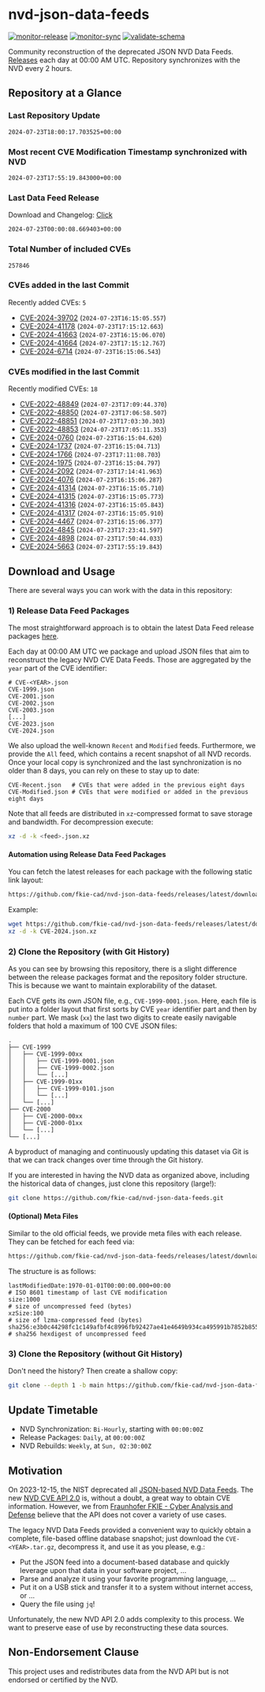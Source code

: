 # nvd-json-data-feeds

[![monitor-release](https://github.com/fkie-cad/nvd-json-data-feeds/actions/workflows/monitor_release.yml/badge.svg)](https://github.com/fkie-cad/nvd-json-data-feeds/actions/workflows/monitor_release.yml)
[![monitor-sync](https://github.com/fkie-cad/nvd-json-data-feeds/actions/workflows/monitor_sync.yml/badge.svg)](https://github.com/fkie-cad/nvd-json-data-feeds/actions/workflows/monitor_sync.yml)
[![validate-schema](https://github.com/fkie-cad/nvd-json-data-feeds/actions/workflows/validate_schema.yml/badge.svg)](https://github.com/fkie-cad/nvd-json-data-feeds/actions/workflows/validate_schema.yml)

Community reconstruction of the deprecated JSON NVD Data Feeds.
[Releases](https://github.com/fkie-cad/nvd-json-data-feeds/releases/latest) each day at 00:00 AM UTC.
Repository synchronizes with the NVD every 2 hours.

## Repository at a Glance

### Last Repository Update

```plain
2024-07-23T18:00:17.703525+00:00
```

### Most recent CVE Modification Timestamp synchronized with NVD

```plain
2024-07-23T17:55:19.843000+00:00
```

### Last Data Feed Release

Download and Changelog: [Click](https://github.com/fkie-cad/nvd-json-data-feeds/releases/latest)

```plain
2024-07-23T00:00:08.669403+00:00
```

### Total Number of included CVEs

```plain
257846
```

### CVEs added in the last Commit

Recently added CVEs: `5`

- [CVE-2024-39702](CVE-2024/CVE-2024-397xx/CVE-2024-39702.json) (`2024-07-23T16:15:05.557`)
- [CVE-2024-41178](CVE-2024/CVE-2024-411xx/CVE-2024-41178.json) (`2024-07-23T17:15:12.663`)
- [CVE-2024-41663](CVE-2024/CVE-2024-416xx/CVE-2024-41663.json) (`2024-07-23T16:15:06.070`)
- [CVE-2024-41664](CVE-2024/CVE-2024-416xx/CVE-2024-41664.json) (`2024-07-23T17:15:12.767`)
- [CVE-2024-6714](CVE-2024/CVE-2024-67xx/CVE-2024-6714.json) (`2024-07-23T16:15:06.543`)


### CVEs modified in the last Commit

Recently modified CVEs: `18`

- [CVE-2022-48849](CVE-2022/CVE-2022-488xx/CVE-2022-48849.json) (`2024-07-23T17:09:44.370`)
- [CVE-2022-48850](CVE-2022/CVE-2022-488xx/CVE-2022-48850.json) (`2024-07-23T17:06:58.507`)
- [CVE-2022-48851](CVE-2022/CVE-2022-488xx/CVE-2022-48851.json) (`2024-07-23T17:03:30.303`)
- [CVE-2022-48853](CVE-2022/CVE-2022-488xx/CVE-2022-48853.json) (`2024-07-23T17:05:11.353`)
- [CVE-2024-0760](CVE-2024/CVE-2024-07xx/CVE-2024-0760.json) (`2024-07-23T16:15:04.620`)
- [CVE-2024-1737](CVE-2024/CVE-2024-17xx/CVE-2024-1737.json) (`2024-07-23T16:15:04.713`)
- [CVE-2024-1766](CVE-2024/CVE-2024-17xx/CVE-2024-1766.json) (`2024-07-23T17:11:08.703`)
- [CVE-2024-1975](CVE-2024/CVE-2024-19xx/CVE-2024-1975.json) (`2024-07-23T16:15:04.797`)
- [CVE-2024-2092](CVE-2024/CVE-2024-20xx/CVE-2024-2092.json) (`2024-07-23T17:14:41.963`)
- [CVE-2024-4076](CVE-2024/CVE-2024-40xx/CVE-2024-4076.json) (`2024-07-23T16:15:06.287`)
- [CVE-2024-41314](CVE-2024/CVE-2024-413xx/CVE-2024-41314.json) (`2024-07-23T16:15:05.710`)
- [CVE-2024-41315](CVE-2024/CVE-2024-413xx/CVE-2024-41315.json) (`2024-07-23T16:15:05.773`)
- [CVE-2024-41316](CVE-2024/CVE-2024-413xx/CVE-2024-41316.json) (`2024-07-23T16:15:05.843`)
- [CVE-2024-41317](CVE-2024/CVE-2024-413xx/CVE-2024-41317.json) (`2024-07-23T16:15:05.910`)
- [CVE-2024-4467](CVE-2024/CVE-2024-44xx/CVE-2024-4467.json) (`2024-07-23T16:15:06.377`)
- [CVE-2024-4845](CVE-2024/CVE-2024-48xx/CVE-2024-4845.json) (`2024-07-23T17:23:41.597`)
- [CVE-2024-4898](CVE-2024/CVE-2024-48xx/CVE-2024-4898.json) (`2024-07-23T17:50:44.033`)
- [CVE-2024-5663](CVE-2024/CVE-2024-56xx/CVE-2024-5663.json) (`2024-07-23T17:55:19.843`)


## Download and Usage

There are several ways you can work with the data in this repository:

### 1) Release Data Feed Packages

The most straightforward approach is to obtain the latest Data Feed release packages [here](https://github.com/fkie-cad/nvd-json-data-feeds/releases/latest).

Each day at 00:00 AM UTC we package and upload JSON files that aim to reconstruct the legacy NVD CVE Data Feeds.
Those are aggregated by the `year` part of the CVE identifier:

```
# CVE-<YEAR>.json
CVE-1999.json
CVE-2001.json
CVE-2002.json
CVE-2003.json
[...]
CVE-2023.json
CVE-2024.json
```

We also upload the well-known `Recent` and `Modified` feeds.
Furthermore, we provide the `All` feed, which contains a recent snapshot of all NVD records.
Once your local copy is synchronized and the last synchronization is no older than 8 days, you can rely on these to stay up to date:

```plain
CVE-Recent.json   # CVEs that were added in the previous eight days
CVE-Modified.json # CVEs that were modified or added in the previous eight days
```

Note that all feeds are distributed in `xz`-compressed format to save storage and bandwidth.
For decompression execute:

```sh
xz -d -k <feed>.json.xz
```

#### Automation using Release Data Feed Packages

You can fetch the latest releases for each package with the following static link layout:

```sh
https://github.com/fkie-cad/nvd-json-data-feeds/releases/latest/download/CVE-<YEAR>.json.xz
```

Example:

```sh
wget https://github.com/fkie-cad/nvd-json-data-feeds/releases/latest/download/CVE-2024.json.xz
xz -d -k CVE-2024.json.xz
```

### 2) Clone the Repository (with Git History)

As you can see by browsing this repository, there is a slight difference between the release packages format and the repository folder structure.
This is because we want to maintain explorability of the dataset.

Each CVE gets its own JSON file, e.g., `CVE-1999-0001.json`.
Here, each file is put into a folder layout that first sorts by CVE `year` identifier part and then by `number` part.
We mask (`xx`) the last two digits to create easily navigable folders that hold a maximum of 100 CVE JSON files:

```plain
.
├── CVE-1999
│   ├── CVE-1999-00xx
│   │   ├── CVE-1999-0001.json
│   │   ├── CVE-1999-0002.json
│   │   └── [...]
│   ├── CVE-1999-01xx
│   │   ├── CVE-1999-0101.json
│   │   └── [...]
│   └── [...]
├── CVE-2000
│   ├── CVE-2000-00xx
│   ├── CVE-2000-01xx
│   └── [...]
└── [...]
```

A byproduct of managing and continuously updating this dataset via Git is that we can track changes over time through the Git history.

If you are interested in having the NVD data as organized above, including the historical data of changes, just clone this repository (large!):

```sh
git clone https://github.com/fkie-cad/nvd-json-data-feeds.git
```

#### (Optional) Meta Files

Similar to the old official feeds, we provide meta files with each release. They can be fetched for each feed via:

```sh
https://github.com/fkie-cad/nvd-json-data-feeds/releases/latest/download/CVE-<YEAR>.meta
```

The structure is as follows:

```plain
lastModifiedDate:1970-01-01T00:00:00.000+00:00                          # ISO 8601 timestamp of last CVE modification
size:1000                                                               # size of uncompressed feed (bytes)
xzSize:100                                                              # size of lzma-compressed feed (bytes)
sha256:e3b0c44298fc1c149afbf4c8996fb92427ae41e4649b934ca495991b7852b855 # sha256 hexdigest of uncompressed feed
```

### 3) Clone the Repository (without Git History)

Don't need the history? Then create a shallow copy:

```sh
git clone --depth 1 -b main https://github.com/fkie-cad/nvd-json-data-feeds.git
```


## Update Timetable

* NVD Synchronization: `Bi-Hourly`, starting with `00:00:00Z`
* Release Packages: `Daily`, at `00:00:00Z`
* NVD Rebuilds: `Weekly`, at `Sun, 02:30:00Z`


## Motivation

On 2023-12-15, the NIST deprecated all [JSON-based NVD Data Feeds](https://nvd.nist.gov/vuln/data-feeds#divRetirementBanner-1).
The new [NVD CVE API 2.0](https://nvd.nist.gov/developers/vulnerabilities) is, without a doubt, a great way to obtain CVE information.
However, we from [Fraunhofer FKIE - Cyber Analysis and Defense](https://www.fkie.fraunhofer.de/en/departments/cad.html) believe that the API does not cover a variety of use cases.

The legacy NVD Data Feeds provided a convenient way to quickly obtain a complete, file-based offline database snapshot; just download the `CVE-<YEAR>.tar.gz`, decompress it, and use it as you please, e.g.:

- Put the JSON feed into a document-based database and quickly leverage upon that data in your software project, ...
- Parse and analyze it using your favorite programming language, ...
- Put it on a USB stick and transfer it to a system without internet access, or ...
- Query the file using `jq`!

Unfortunately, the new NVD API 2.0 adds complexity to this process.
We want to preserve ease of use by reconstructing these data sources.

## Non-Endorsement Clause

This project uses and redistributes data from the NVD API but is not endorsed or certified by the NVD.